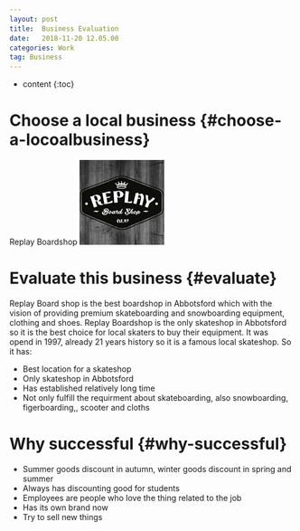 ```yaml
---
layout: post
title:  Business Evaluation
date:   2018-11-20 12.05.00
categories: Work
tag: Business
---
```

* content
{:toc}

Choose a local business		{#choose-a-locoalbusiness}
====================================

Replay Boardshop
![logo](/styles/images/business-evaluate/replay-logo.jpg)

Evaluate this business            {#evaluate}
====================================

Replay Board shop is the best boardshop in Abbotsford which with the vision of providing premium skateboarding and snowboarding equipment, clothing and shoes.
Replay Boardshop is the only skateshop in Abbotsford so it is the best choice for local skaters to buy their equipment.
It was opend in 1997, already 21 years history so it is a famous local skateshop.
So it has:
* Best location for a skateshop
* Only skateshop in Abbotsford
* Has established relatively long time 
* Not only fulfill the requirment about skateboarding, also snowboarding, figerboarding,, scooter and cloths

Why successful       {#why-successful}
===========================================

* Summer goods discount in autumn, winter goods discount in spring and summer
* Always has discounting good for students
* Employees are people who love the thing related to the job
* Has its own brand now
* Try to sell new things